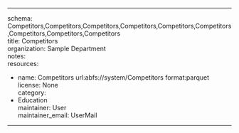 


---  
schema: Competitors,Competitors,Competitors,Competitors,Competitors,Competitors,Competitors,Competitors,Competitors  
title: Competitors  
organization: Sample Department  
notes:   
resources:  
- name: Competitors 
 url:abfs://system/Competitors 
 format:parquet  
license: None  
category:
 - Education  
maintainer: User  
maintainer_email: UserMail  
---